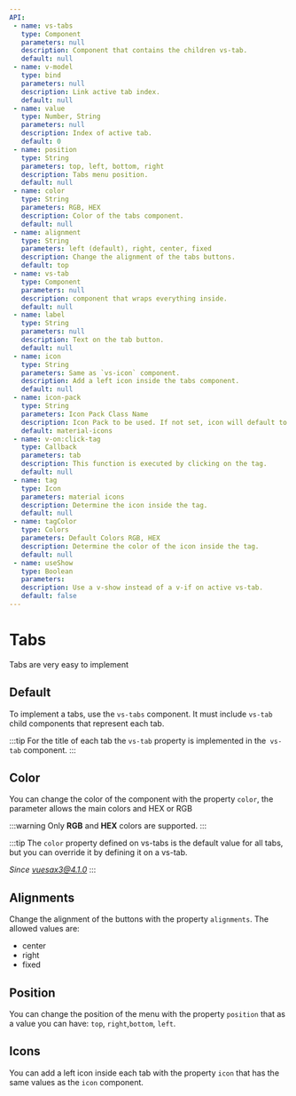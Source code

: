 ```yaml
---
API:
 - name: vs-tabs
   type: Component
   parameters: null
   description: Component that contains the children vs-tab.
   default: null
 - name: v-model
   type: bind
   parameters: null
   description: Link active tab index.
   default: null
 - name: value
   type: Number, String
   parameters: null
   description: Index of active tab.
   default: 0
 - name: position
   type: String
   parameters: top, left, bottom, right
   description: Tabs menu position.
   default: null
 - name: color
   type: String
   parameters: RGB, HEX
   description: Color of the tabs component.
   default: null
 - name: alignment
   type: String
   parameters: left (default), right, center, fixed
   description: Change the alignment of the tabs buttons.
   default: top
 - name: vs-tab
   type: Component
   parameters: null
   description: component that wraps everything inside.
   default: null
 - name: label
   type: String
   parameters: null
   description: Text on the tab button.
   default: null
 - name: icon
   type: String
   parameters: Same as `vs-icon` component.
   description: Add a left icon inside the tabs component.
   default: null
 - name: icon-pack
   type: String
   parameters: Icon Pack Class Name
   description: Icon Pack to be used. If not set, icon will default to Material Icons. ex. FA4 uses fa or fas, FA5 uses fas, far, or fal.
   default: material-icons
 - name: v-on:click-tag
   type: Callback
   parameters: tab
   description: This function is executed by clicking on the tag.
   default: null
 - name: tag
   type: Icon
   parameters: material icons
   description: Determine the icon inside the tag.
   default: null
 - name: tagColor
   type: Colors
   parameters: Default Colors RGB, HEX
   description: Determine the color of the icon inside the tag.
   default: null
 - name: useShow
   type: Boolean
   parameters:
   description: Use a v-show instead of a v-if on active vs-tab.
   default: false
---
```


# Tabs

<box header>

  Tabs are very easy to implement

</box>


<box>

## Default

To implement a tabs, use the `vs-tabs` component. It must include `vs-tab` child components that represent each tab.

:::tip
For the title of each tab the `vs-tab` property is implemented in the` vs-tab` component.
:::

<vuecode md>
<template #demo>
<div>
  <Demos-Tabs-Default />
</div>
</template>
<template #code>

```html
<template lang="html">
  <div class="">
    <vs-tabs>
      <vs-tab label="Home">
        <div class="con-tab-ejemplo">
          Home
        </div>
      </vs-tab>
      <vs-tab label="Service">
        <div class="con-tab-ejemplo">
          Service
        </div>
      </vs-tab>
      <vs-tab label="login">
        <div class="con-tab-ejemplo">
          login
        </div>
      </vs-tab>
      <vs-tab disabled label="Disabled">
        <div class="con-tab-ejemplo">
          Disabled
        </div>
      </vs-tab>
      <vs-tab label="Lorem ipsum dolor sit amet">
        <div class="con-tab-ejemplo">
          Lorem ipsum dolor sit amet
        </div>
      </vs-tab>
    </vs-tabs>
  </div>
</template>
```

</template>
</vuecode>

</box>

<box>

## Color

You can change the color of the component with the property `color`, the parameter allows the main colors and HEX or RGB

:::warning
  Only **RGB** and **HEX** colors are supported.
:::

:::tip
The `color` property defined on vs-tabs is the default value for all tabs, but you can override it by defining it on a vs-tab.

<i>Since vuesax3@4.1.0</i>
:::

<vuecode md>
<template #demo>
<div>
  <Demos-Tabs-Color />
</div>
</template>
<template #code>

```html
<template lang="html">
  <div>
    <vs-tabs :color="colorx">
      <vs-tab @click="colorx = 'success'" label="Success">
        <div class="con-tab-ejemplo">
          Success
        </div>
      </vs-tab>
      <vs-tab @click="colorx = 'danger'" label="Danger">
        <div class="con-tab-ejemplo">
          Danger
        </div>
      </vs-tab>
      <vs-tab @click="colorx = 'warning'" label="Warning">
        <div class="con-tab-ejemplo">
          Warning
        </div>
      </vs-tab>
      <vs-tab @click="colorx = 'dark'" label="Dark">
        <div class="con-tab-ejemplo">
          Dark
        </div>
      </vs-tab>
        <vs-tab @click="colorx = 'rgb(16, 233, 179)'" label="RGB | HEX">
        <div class="con-tab-ejemplo">
          RGB | HEX
        </div>
      </vs-tab>
    </vs-tabs>
  </div>
</template>

<script>
export default {
  data:()=>({
    colorx:'success'
  }),
}
</script>
```

</template>
</vuecode>

</box>

<box>

## Alignments

Change the alignment of the buttons with the property `alignments`. The allowed values ​​are:

- center
- right
- fixed

<vuecode md>
<template #demo>
<div>
  <Demos-Tabs-Alignments />
</div>
</template>
<template #code>

```html
<template lang="html">
  <div class="">
    <h3>
      Default
    </h3>
    <vs-tabs>
      <vs-tab label="Home">
        <div>

        </div>
      </vs-tab>
      <vs-tab label="Documents">
        <div>

        </div>
      </vs-tab>
      <vs-tab label="Contributors">
        <div>

        </div>
      </vs-tab>
      <vs-tab label="Ecosystem">
        <div>

        </div>
      </vs-tab>
    </vs-tabs>

    <h3>
      Center
    </h3>
    <vs-tabs alignment="center">
      <vs-tab label="Home">
        <div>

        </div>
      </vs-tab>
      <vs-tab label="Documents">
        <div>

        </div>
      </vs-tab>
      <vs-tab label="Contributors">
        <div>

        </div>
      </vs-tab>
      <vs-tab label="Ecosystem">
        <div>

        </div>
      </vs-tab>
    </vs-tabs>

    <h3>
      Right
    </h3>
    <vs-tabs alignment="right">
      <vs-tab label="Home">
        <div>

        </div>
      </vs-tab>
      <vs-tab label="Documents">
        <div>

        </div>
      </vs-tab>
      <vs-tab label="Contributors">
        <div>

        </div>
      </vs-tab>
      <vs-tab label="Ecosystem">
        <div>

        </div>
      </vs-tab>
    </vs-tabs>


    <h3>
      Fixed
    </h3>
    <vs-tabs alignment="fixed">
      <vs-tab label="Home">
        <div>

        </div>
      </vs-tab>
      <vs-tab label="Documents">
        <div>

        </div>
      </vs-tab>
      <vs-tab label="Contributors">
        <div>

        </div>
      </vs-tab>
      <vs-tab label="Ecosystem">
        <div>

        </div>
      </vs-tab>
    </vs-tabs>


  </div>
</template>
```

</template>
</vuecode>

</box>

<box>

## Position

You can change the position of the menu with the property `position` that as a value you can have: `top`, `right`,`bottom`, `left`.

<vuecode md>
<template #demo>
<div>
  <Demos-Tabs-Position />
</div>
</template>
<template #code>

```html
<template lang="html">
  <div class="">
    <h3>
      Default
    </h3>
    <vs-tabs>
      <vs-tab label="Home">
        <div>

        </div>
      </vs-tab>
      <vs-tab label="Documents">
        <div>

        </div>
      </vs-tab>
      <vs-tab label="Contributors">
        <div>

        </div>
      </vs-tab>
      <vs-tab label="Ecosystem">
        <div>

        </div>
      </vs-tab>
    </vs-tabs>

    <h3>
      Center
    </h3>
    <vs-tabs alignment="center">
      <vs-tab label="Home">
        <div>

        </div>
      </vs-tab>
      <vs-tab label="Documents">
        <div>

        </div>
      </vs-tab>
      <vs-tab label="Contributors">
        <div>

        </div>
      </vs-tab>
      <vs-tab label="Ecosystem">
        <div>

        </div>
      </vs-tab>
    </vs-tabs>

    <h3>
      Right
    </h3>
    <vs-tabs alignment="right">
      <vs-tab label="Home">
        <div>

        </div>
      </vs-tab>
      <vs-tab label="Documents">
        <div>

        </div>
      </vs-tab>
      <vs-tab label="Contributors">
        <div>

        </div>
      </vs-tab>
      <vs-tab label="Ecosystem">
        <div>

        </div>
      </vs-tab>
    </vs-tabs>


    <h3>
      Fixed
    </h3>
    <vs-tabs alignment="fixed">
      <vs-tab label="Home">
        <div>

        </div>
      </vs-tab>
      <vs-tab label="Documents">
        <div>

        </div>
      </vs-tab>
      <vs-tab label="Contributors">
        <div>

        </div>
      </vs-tab>
      <vs-tab label="Ecosystem">
        <div>

        </div>
      </vs-tab>
    </vs-tabs>


  </div>
</template>
```

</template>
</vuecode>

</box>

<box>

## Icons

You can add a left icon inside each tab with the property `icon` that has the same values as the `icon` component.

<vuecode md>
<template #demo>
<div>
  <Demos-Tabs-Icons />
</div>
</template>
<template #code>

```html
<template lang="html">
  <div>
    <vs-tabs :color="colorx">
      <vs-tab label="Pets" icon="pets" @click="colorx = '#8B0000'">
      </vs-tab>
      <vs-tab label="Bank" icon="account_balance" @click="colorx = '#FFA500'">
      </vs-tab>
      <vs-tab label="Dashboard" icon="dashboard" @click="colorx = '#551A8B'">
      </vs-tab>
      <vs-tab label="Profile" icon="account_circle" @click="colorx = '#0000FF'">
      </vs-tab>
    </vs-tabs>
  </div>
</template>

<script>
export default {
  data:()=>({
    colorx: '#8B0000'
  })
}
</script>
</template>
```

</template>
</vuecode>

</box>
